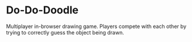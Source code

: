 # Do-Do-Doodle

Multiplayer in-browser drawing game. Players compete with each other by trying to correctly guess the object being drawn.

